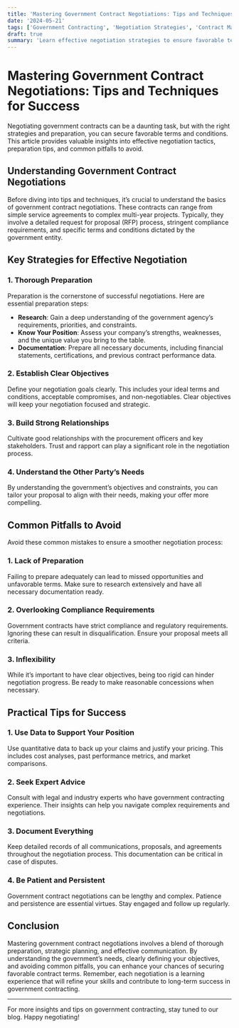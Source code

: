 ```yaml
---
title: 'Mastering Government Contract Negotiations: Tips and Techniques for Success'
date: '2024-05-21'
tags: ['Government Contracting', 'Negotiation Strategies', 'Contract Management', 'Procurement', 'Government Contracts', 'Business Growth', 'Success Tips', 'Contract Negotiation', 'Contract Terms']
draft: true
summary: 'Learn effective negotiation strategies to ensure favorable terms and conditions in government contracts, including preparation tips and common pitfalls to avoid.'
---
```


# Mastering Government Contract Negotiations: Tips and Techniques for Success

Negotiating government contracts can be a daunting task, but with the right strategies and preparation, you can secure favorable terms and conditions. This article provides valuable insights into effective negotiation tactics, preparation tips, and common pitfalls to avoid.

## Understanding Government Contract Negotiations

Before diving into tips and techniques, it’s crucial to understand the basics of government contract negotiations. These contracts can range from simple service agreements to complex multi-year projects. Typically, they involve a detailed request for proposal (RFP) process, stringent compliance requirements, and specific terms and conditions dictated by the government entity.

## Key Strategies for Effective Negotiation

### 1. **Thorough Preparation**

Preparation is the cornerstone of successful negotiations. Here are essential preparation steps:

- **Research**: Gain a deep understanding of the government agency’s requirements, priorities, and constraints.
- **Know Your Position**: Assess your company’s strengths, weaknesses, and the unique value you bring to the table.
- **Documentation**: Prepare all necessary documents, including financial statements, certifications, and previous contract performance data.

### 2. **Establish Clear Objectives**

Define your negotiation goals clearly. This includes your ideal terms and conditions, acceptable compromises, and non-negotiables. Clear objectives will keep your negotiation focused and strategic.

### 3. **Build Strong Relationships**

Cultivate good relationships with the procurement officers and key stakeholders. Trust and rapport can play a significant role in the negotiation process.

### 4. **Understand the Other Party’s Needs**

By understanding the government’s objectives and constraints, you can tailor your proposal to align with their needs, making your offer more compelling.

## Common Pitfalls to Avoid

Avoid these common mistakes to ensure a smoother negotiation process:

### 1. **Lack of Preparation**

Failing to prepare adequately can lead to missed opportunities and unfavorable terms. Make sure to research extensively and have all necessary documentation ready.

### 2. **Overlooking Compliance Requirements**

Government contracts have strict compliance and regulatory requirements. Ignoring these can result in disqualification. Ensure your proposal meets all criteria.

### 3. **Inflexibility**

While it’s important to have clear objectives, being too rigid can hinder negotiation progress. Be ready to make reasonable concessions when necessary.

## Practical Tips for Success

### 1. **Use Data to Support Your Position**

Use quantitative data to back up your claims and justify your pricing. This includes cost analyses, past performance metrics, and market comparisons.

### 2. **Seek Expert Advice**

Consult with legal and industry experts who have government contracting experience. Their insights can help you navigate complex requirements and negotiations.

### 3. **Document Everything**

Keep detailed records of all communications, proposals, and agreements throughout the negotiation process. This documentation can be critical in case of disputes.

### 4. **Be Patient and Persistent**

Government contract negotiations can be lengthy and complex. Patience and persistence are essential virtues. Stay engaged and follow up regularly.

## Conclusion

Mastering government contract negotiations involves a blend of thorough preparation, strategic planning, and effective communication. By understanding the government’s needs, clearly defining your objectives, and avoiding common pitfalls, you can enhance your chances of securing favorable contract terms. Remember, each negotiation is a learning experience that will refine your skills and contribute to long-term success in government contracting.

---

For more insights and tips on government contracting, stay tuned to our blog. Happy negotiating!
```